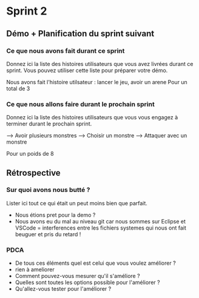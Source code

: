 # Sprint 2

## Démo + Planification du sprint suivant

### Ce que nous avons fait durant ce sprint
Donnez ici la liste des histoires utilisateurs que vous avez livrées durant ce sprint.
Vous pouvez utiliser cette liste pour préparer votre démo.

Nous avons fait l'histoire utilsateur : lancer le jeu, avoir un arene
Pour un total de 3

### Ce que nous allons faire durant le prochain sprint
Donnez ici la liste des histoires utilisateurs que vous vous engagez à terminer durant le prochain sprint.

--> Avoir plusieurs monstres
--> Choisir un monstre
--> Attaquer avec un monstre

Pour un poids de 8


## Rétrospective

### Sur quoi avons nous butté ?
Lister ici tout ce qui était un peut moins bien que parfait.
* Nous étions pret pour la demo ?
* Nous avons eu du mal au niveau git car nous sommes sur Eclipse et VSCode = interferences entre les fichiers systemes qui nous ont fait beuguer et pris du retard !

### PDCA
* De tous ces éléments quel est celui que vous voulez améliorer ?
* rien à ameliorer
* Comment pouvez-vous mesurer qu'il s'améliore ?
* Quelles sont toutes les options possible pour l'améliorer ?
* Qu'allez-vous tester pour l'améliorer ?


